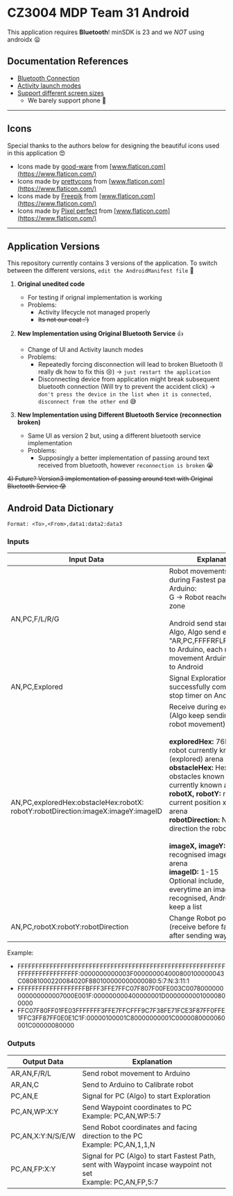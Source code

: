 # CZ3004 MDP Team 31 Android

This application requires **Bluetooth**! minSDK is 23 and we *NOT* using androidx :frowning:

## Documentation References
- [Bluetooth Connection](https://developer.android.com/guide/topics/connectivity/bluetooth.html)
- [Activity launch modes](https://developer.android.com/guide/components/activities/tasks-and-back-stack)
- [Support different screen sizes](https://developer.android.com/training/multiscreen/screensizes)
    - We barely support phone :grimacing:

---

## Icons
Special thanks to the authors below for designing the beautiful icons used in this application :heart_eyes:
- Icons made by [good-ware](https://www.flaticon.com/authors/good-ware) from [www.flaticon.com](https://www.flaticon.com/)
- Icons made by [prettycons](https://www.flaticon.com/authors/prettycons) from [www.flaticon.com](https://www.flaticon.com/)
- Icons made by [Freepik](http://www.freepik.com/) from [www.flaticon.com](https://www.flaticon.com/)
- Icons made by [Pixel perfect](https://www.flaticon.com/authors/pixel-perfect) from [www.flaticon.com](https://www.flaticon.com/)

---

## Application Versions
This repository currently contains 3 versions of the application. To switch between the different versions, `edit the AndroidManifest file` :poop:

 1) **Original unedited code**
    - For testing if orignal implementation is working
    - Problems:
        - Activity lifecycle not managed properly
        - ~~Its not our coat :')~~

 2) **New Implementation using Original Bluetooth Service** :thumbsup:
    - Change of UI and Activity launch modes
    - Problems:
        - Repeatedly forcing disconnection will lead to broken Bluetooth (I really dk how to fix this :cry:) &#8594; `just restart the application`
        - Disconnecting device from application might break subsequent bluetooth connection (Will try to prevent the accident click) &#8594; `don't press the device in the list when it is connected, disconnect from the other end` :sweat_smile:

 3) **New Implementation using Different Bluetooth Service (reconnection broken)**
    - Same UI as version 2 but, using a different bluetooth service implementation
    - Problems:
        - Supposingly a better implementation of passing around text received from bluetooth, however `reconnection is broken` :sob:

~~4) Future? Version3 implementation of passing around text with Original Bluetooth Service :cold_sweat:~~

## Android Data Dictionary
`Format: <To>,<From>,data1:data2:data3`
### Inputs
| Input Data                                                                       | Explanation                                                                                                                                                                                                                                                                                                                                                                                                                                                                                                                                                                                  |
|----------------------------------------------------------------------------------|----------------------------------------------------------------------------------------------------------------------------------------------------------------------------------------------------------------------------------------------------------------------------------------------------------------------------------------------------------------------------------------------------------------------------------------------------------------------------------------------------------------------------------------------------------------------------------------------|
| AN,PC,F/L/R/G                                                                    | Robot movements received during Fastest path from Arduino:<br>G &#8594; Robot reached goal zone<br><br>Android send start FP to Algo, Algo send e.g. "AR,PC,FFFFRFLFRFLFFRFG" to Arduino, each robot movement Arduino will send to Android                                                                                                                                                                                                                                                                                                                                                   |
| AN,PC,Explored                                                                   | Signal Exploration successfully completed to stop timer on Android                                                                                                                                                                                                                                                                                                                                                                                                                                                                                                                           |
| AN,PC,exploredHex:obstacleHex:robotX:<br>robotY:robotDirection:imageX:imageY:imageID | Receive during exploration (Algo keep sending for every robot movement)<br><br>**exploredHex:** 76Hex of robot currently known (explored) arena<br>**obstacleHex:** Hex of the obstacles known based on currently known arena<br>**robotX, robotY:** robot current position x, y in the arena<br>**robotDirection:** N/S/E/W direction the robot is facing<br><br>**imageX, imageY:** location of recognised image on the arena<br>**imageID:** 1-15<br>Optional include, sent everytime an image is recognised, Android will keep a list                                                |
| AN,PC,robotX:robotY:robotDirection                                               | Change Robot position (receive before fastest path after sending waypoint)                                                                                                                                                                                                                                                                                                                                                                                                                                                                                                                   |

Example:
- FFFFFFFFFFFFFFFFFFFFFFFFFFFFFFFFFFFFFFFFFFFFFFFFFFFFFFFFFFFFFFFFFFFFFFFFFFF:0000000000003F000000004000800100000043C08081000220084020F880100000000000080:5:7:N:3:11:1
- FFFFFFFFFFFFFFFFFFFBFFF3FFE7FFC07F807F00FE003C0078000000000000000007000E001F:000000000400000001D00000000010000800000
- FFC07F80FF01FE03FFFFFFF3FFE7FFCFFF9C7F38FE71FCE3F87FF0FFE1FFC3FF87FF0E0E1C1F:00000100001C80000000001C0000080000060001C00000080000

### Outputs
| Output Data       | Explanation                                                                                                      |
|-------------------|------------------------------------------------------------------------------------------------------------------|
| AR,AN,F/R/L       | Send robot movement to Arduino                                                                                   |
| AR,AN,C           | Send to Arduino to Calibrate robot                                                                               |
| PC,AN,E           | Signal for PC (Algo) to start Exploration                                                                        |
| PC,AN,WP:X:Y      | Send Waypoint coordinates to PC<br>Example: PC,AN,WP:5:7                                                         |
| PC,AN,X:Y:N/S/E/W | Send Robot coordinates and facing direction to the PC<br>Example: PC,AN,1,1,N                                    |
| PC,AN,FP:X:Y      | Signal for PC (Algo) to start Fastest Path, sent with Waypoint incase waypoint not set<br>Example: PC,AN,FP,5:7  |
